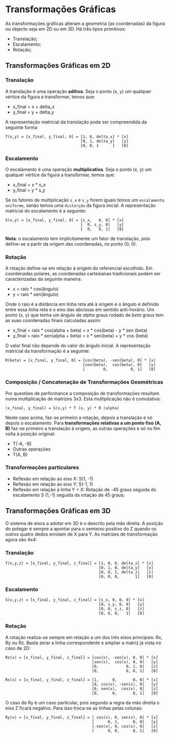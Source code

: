 # Transformações Gráficas

As transformações gráficas alteram a geometria (as coordenadas) da figura ou objecto seja em 2D ou em 3D. Há três tipos primitivos:
- Translação;
- Escalamento;
- Rotação;

## Transformações Gráficas em 2D

### Translação

A translação é uma operação **aditiva**. Seja o ponto (x, y) um qualquer vértice da figura a transformar, temos que:
- x_final = x + delta_x
- y_final = y + delta_y

A representação matricial da translação pode ser compreendida da seguinte forma:

```note
T(x,y) = [x_final, y_final, 0] = [1, 0, delta_x] * [x]
                                 [0, 1, delta_y]   [y]
                                 [0, 0, 1      ]   [0]
```

### Escalamento

O escalamento é uma operação **multiplicativa**. Seja o ponto (x, y) um qualquer vértice da figura a transformar, temos que:
- x_final = x * s_x
- y_final = y * s_y

Se os fatores de multiplicação `s_x` e `s_y` forem iguais temos um `escalamento uniforme`, senão temos uma `distorção` da figura inicial. A representação matricial do escalamento é a seguinte:

```note
S(x,y) = [x_final, y_final, 0] = [s_x,   0, 0] * [x]
                                 [  0, s_y, 0]   [y]
                                 [  0,   0, 1]   [0]
```

**Nota**: o escalamento tem implicitamente um fator de translação, pois define-se a partir da origem das coordenadas, no ponto (0, 0).

### Rotação

A rotação define-se em relação à origem do referencial escolhido. Em coordenadas polares, as coordenadas cartesianas tradicionais podem ser caracterizadas da seguinte maneira:

- x = raio * cos(ângulo)
- y = raio * sen(ângulo) 

Onde o raio é a distância em linha reta até à origem e o ângulo é definido entre essa linha reta e o eixo das abcissas em sentido anti-horário. Um ponto (x, y) que tenha um ângulo de *alpha* graus rodado de *beta* graus tem as suas coordenadas finais calculadas assim:

- x_final = raio * cos(alpha + beta) = x * cos(beta) - y * sen (beta)
- y_final = raio * sen(alpha + beta) = x * sen(beta) + y * cos (beta) 

O valor final não depende do valor do ângulo inicial. A representação matricial da transformação é a seguinte:

```note
R(beta) = [x_final, y_final, 0] = [cos(beta), -sen(beta), 0] * [x]
                                  [sen(beta),  cos(beta), 0]   [y]
                                  [        0,          0, 1]   [0]
```

### Composição / Concatenação de Transformações Geométricas

Por questões de performance a composição de transformações resultam numa multiplicação de matrizes 3x3. Esta multiplicação não é comutativa:

```note
(x_final, y_final) = S(x,y) * T (x, y) * R (alpha)
```

Neste caso acima, faz-se primeiro a rotação, depois a translação e só depois o escalamento. Para **transformações relativas a um ponto fixo (A, B)** faz-se primeiro a translação à origem, as outras operações e só no fim volta à posição original:

- T(-A, -B)
- Outras operações
- T(A, B)

### Transformações particulares

- Reflexão em relação ao eixo X: S(1, -1)
- Reflexão em relação ao eixo Y: S(-1, 1)
- Reflexão em relação à linha Y = X: Rotação de -45 graus seguida do escalamento S (1,-1) seguida da rotação de 45 graus;

## Transformações Gráficas em 3D

O sistema de eixos a adotar em 3D é o descrito pela mão direita. A posição do polegar é sempre a apontar para o semieixo positivo do Z quando os outros quatro dedos enrolam de X para Y. As matrizes de transformação agora são 4x4:

### Translação

```note
T(x,y,z) = [x_final, y_final, z_final] = [1, 0, 0, delta_x] * [x]
                                         [0, 1, 0, delta_y]   [y]
                                         [0, 0, 1, delta_z]   [z]
                                         [0, 0, 0,       1]   [0]
```

### Escalamento

```note
S(x,y,z) = [x_final, y_final, z_final] = [s_x, 0, 0, 0] * [x]
                                         [0, s_y, 0, 0]   [y]
                                         [0, 0, s_z, 0]   [z]
                                         [0, 0, 0,   1]   [0]
```

### Rotação

A rotação realiza-se sempre em relação a um dos três eixos principais: Rx, Ry ou Rz. Basta zerar a linha correspondente e ampliar a matriz já vista no caso de 2D:

```note
Rz(x) = [x_final, y_final, z_final] = [cos(x), -sen(x), 0, 0] * [x]
                                      [sen(x),  cos(x), 0, 0]   [y]
                                      [0,            0, 1, 0]   [z]
                                      [0,            0, 0, 1]   [0]

Rx(x) = [x_final, y_final, z_final] = [1,      0,       0, 0] * [x]
                                      [0, cos(x), -sen(x), 0]   [y]
                                      [0, sen(x),  cos(x), 0]   [z]
                                      [0,      0,       0, 1]   [0]
```

O caso de Ry é um caso particular, pois segundo a regra da mão direita o eixo Z ficará negativo. Para isso troca-se as linhas pelas colunas:

```note
Ry(x) = [x_final, y_final, z_final] = [ cos(x), 0, sen(x), 0] * [x]
                                      [      0, 1,      0, 0]   [y]
                                      [-sen(x), 0, cos(x), 0]   [z]
                                      [      0, 0,      0, 1]   [0]
```